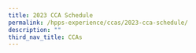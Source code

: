 ```yaml
---
title: 2023 CCA Schedule
permalink: /hpps-experience/ccas/2023-cca-schedule/
description: ""
third_nav_title: CCAs
---
```

